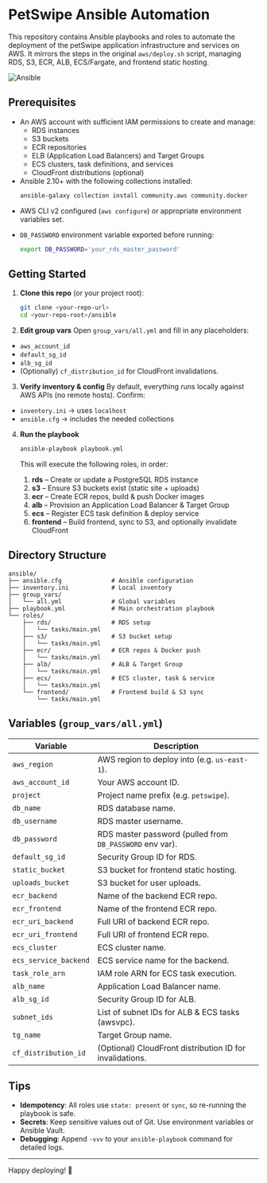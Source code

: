 # PetSwipe Ansible Automation

This repository contains Ansible playbooks and roles to automate the deployment of the petSwipe application infrastructure and services on AWS. It mirrors the steps in the original `aws/deploy.sh` script, managing RDS, S3, ECR, ALB, ECS/Fargate, and frontend static hosting.

![Ansible](https://img.shields.io/badge/ansible-2.10+-blue.svg)

## Prerequisites

- An AWS account with sufficient IAM permissions to create and manage:
  - RDS instances
  - S3 buckets
  - ECR repositories
  - ELB (Application Load Balancers) and Target Groups
  - ECS clusters, task definitions, and services
  - CloudFront distributions (optional)
- Ansible 2.10+ with the following collections installed:
  ```bash
  ansible-galaxy collection install community.aws community.docker
  ```

* AWS CLI v2 configured (`aws configure`) or appropriate environment variables set.
* `DB_PASSWORD` environment variable exported before running:

  ```bash
  export DB_PASSWORD='your_rds_master_password'
  ```

## Getting Started

1. **Clone this repo** (or your project root):

   ```bash
   git clone <your-repo-url>
   cd <your-repo-root>/ansible
   ```

2. **Edit group vars**
   Open `group_vars/all.yml` and fill in any placeholders:

- `aws_account_id`
- `default_sg_id`
- `alb_sg_id`
- (Optionally) `cf_distribution_id` for CloudFront invalidations.

3. **Verify inventory & config**
   By default, everything runs locally against AWS APIs (no remote hosts). Confirm:

- `inventory.ini` → uses `localhost`
- `ansible.cfg` → includes the needed collections

4. **Run the playbook**

   ```bash
   ansible-playbook playbook.yml
   ```

   This will execute the following roles, in order:

   1. **rds** – Create or update a PostgreSQL RDS instance
   2. **s3** – Ensure S3 buckets exist (static site + uploads)
   3. **ecr** – Create ECR repos, build & push Docker images
   4. **alb** – Provision an Application Load Balancer & Target Group
   5. **ecs** – Register ECS task definition & deploy service
   6. **frontend** – Build frontend, sync to S3, and optionally invalidate CloudFront

## Directory Structure

```
ansible/
├── ansible.cfg              # Ansible configuration
├── inventory.ini            # Local inventory
├── group_vars/
│   └── all.yml              # Global variables
├── playbook.yml             # Main orchestration playbook
└── roles/
    ├── rds/                 # RDS setup
    │   └── tasks/main.yml
    ├── s3/                  # S3 bucket setup
    │   └── tasks/main.yml
    ├── ecr/                 # ECR repos & Docker push
    │   └── tasks/main.yml
    ├── alb/                 # ALB & Target Group
    │   └── tasks/main.yml
    ├── ecs/                 # ECS cluster, task & service
    │   └── tasks/main.yml
    └── frontend/            # Frontend build & S3 sync
        └── tasks/main.yml
```

## Variables (`group_vars/all.yml`)

| Variable              | Description                                              |
| --------------------- | -------------------------------------------------------- |
| `aws_region`          | AWS region to deploy into (e.g. `us-east-1`).            |
| `aws_account_id`      | Your AWS account ID.                                     |
| `project`             | Project name prefix (e.g. `petswipe`).                   |
| `db_name`             | RDS database name.                                       |
| `db_username`         | RDS master username.                                     |
| `db_password`         | RDS master password (pulled from `DB_PASSWORD` env var). |
| `default_sg_id`       | Security Group ID for RDS.                               |
| `static_bucket`       | S3 bucket for frontend static hosting.                   |
| `uploads_bucket`      | S3 bucket for user uploads.                              |
| `ecr_backend`         | Name of the backend ECR repo.                            |
| `ecr_frontend`        | Name of the frontend ECR repo.                           |
| `ecr_uri_backend`     | Full URI of backend ECR repo.                            |
| `ecr_uri_frontend`    | Full URI of frontend ECR repo.                           |
| `ecs_cluster`         | ECS cluster name.                                        |
| `ecs_service_backend` | ECS service name for the backend.                        |
| `task_role_arn`       | IAM role ARN for ECS task execution.                     |
| `alb_name`            | Application Load Balancer name.                          |
| `alb_sg_id`           | Security Group ID for ALB.                               |
| `subnet_ids`          | List of subnet IDs for ALB & ECS tasks (awsvpc).         |
| `tg_name`             | Target Group name.                                       |
| `cf_distribution_id`  | (Optional) CloudFront distribution ID for invalidations. |

## Tips

- **Idempotency**: All roles use `state: present` or `sync`, so re-running the playbook is safe.
- **Secrets**: Keep sensitive values out of Git. Use environment variables or Ansible Vault.
- **Debugging**: Append `-vvv` to your `ansible-playbook` command for detailed logs.

---

Happy deploying! 🚀
